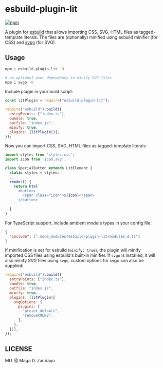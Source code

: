 # esbuild-plugin-lit

[![npm](https://img.shields.io/npm/v/esbuild-plugin-lit.svg?style=flat-square)](https://www.npmjs.com/package/esbuild-plugin-lit)

A plugin for [esbuild]() that allows importing CSS, SVG, HTML files as
tagged-template literals. The files are (optionally) minified using esbuild
minifier (for CSS) and [svgo]() (for SVG).

## Usage

```bash
npm i esbuild-plugin-lit -D

# an optional peer dependency to minify SVG files
npm i svgo -D
```

Include plugin in your build script:

```js
const litPlugin = require("esbuild-plugin-lit");

require("esbuild").build({
  entryPoints: ["index.ts"],
  bundle: true,
  outfile: "index.js",
  minify: true,
  plugins: [litPlugin()],
});
```

Now you can import CSS, SVG, HTML files as tagged-template literals:

```typescript
import styles from 'styles.css';
import icon from 'icon.svg';

class SpecialButton extends LitElement {
  static styles = styles;
  ...
  render() {
    return html`
      <button>
        <span class="icon">${icon}</span>
      </button>
    `
  }
}
```

For TypeScript support, include ambient module types in your config file:

```json
{
  "include": [".node_modules/esbuild-plugin-lit/modules.d.ts"]
}
```

If minification is set for esbuild (`minify: true`), the plugin will minify
imported CSS files using esbuild's built-in minifier. If `svgo` is installed, it
will also minify SVG files using `svgo`, custom options for svgo can also be
supplied:

```js
require("esbuild").build({
  entryPoints: ["index.ts"],
  bundle: true,
  outfile: "index.js",
  minify: true,
  plugins: [litPlugin({
    svgOptions: {
      plugins: [
        "preset-default",
        "removeXMLNS",
      ],
    },
  })],
});
```

## LICENSE

MIT @ Maga D. Zandaqo
